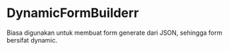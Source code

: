 # DynamicFormBuilderr
Biasa digunakan untuk membuat form generate dari JSON, sehingga form bersifat dynamic.
